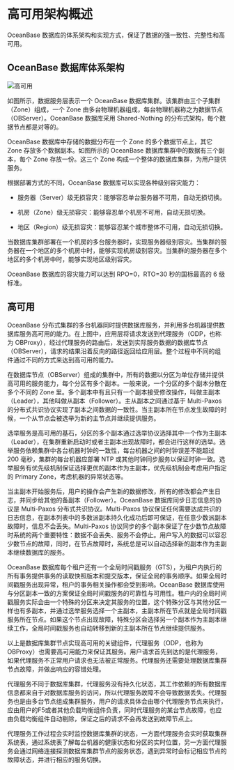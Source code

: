 # 高可用架构概述

OceanBase 数据库的体系架构和实现方式，保证了数据的强一致性、完整性和高可用。

## OceanBase 数据库体系架构

![高可用](https://help-static-aliyun-doc.aliyuncs.com/assets/img/zh-CN/7726968461/p355597.jpg)

如图所示，数据服务层表示一个 OceanBase 数据库集群。该集群由三个子集群（Zone）组成，一个 Zone 由多台物理机器组成，每台物理机器称之为数据节点（OBServer）。OceanBase 数据库采用 Shared-Nothing 的分布式架构，每个数据节点都是对等的。

OceanBase 数据库中存储的数据分布在一个 Zone 的多个数据节点上，其它 Zone 存放多个数据副本。如图所示的 OceanBase 数据库集群中的数据有三个副本，每个 Zone 存放一份。这三个 Zone 构成一个整体的数据库集群，为用户提供服务。

根据部署方式的不同，OceanBase 数据库可以实现各种级别容灾能力：

* 服务器（Server）级无损容灾：能够容忍单台服务器不可用，自动无损切换。

* 机房（Zone）级无损容灾：能够容忍单个机房不可用，自动无损切换。

* 地区（Region）级无损容灾：能够容忍某个城市整体不可用，自动无损切换。

当数据库集群部署在一个机房的多台服务器时，实现服务器级别容灾。当集群的服务器在一个地区的多个机房中时，能够实现机房级别容灾。当集群的服务器在多个地区的多个机房中时，能够实现地区级别容灾。

OceanBase 数据库的容灾能力可以达到 RPO=0，RTO=30 秒的国标最高的 6 级标准。

## 高可用

OceanBase 分布式集群的多台机器同时提供数据库服务，并利用多台机器提供数据库服务高可用的能力。在上图中，应用层将请求发送到代理服务（ODP，也称为 OBProxy），经过代理服务的路由后，发送到实际服务数据的数据库节点（OBServer），请求的结果沿着反向的路径返回给应用层。整个过程中不同的组件通过不同的方式来达到高可用的能力。

在数据库节点（OBServer）组成的集群中，所有的数据以分区为单位存储并提供高可用的服务能力，每个分区有多个副本。一般来说，一个分区的多个副本分散在多个不同的 Zone 里。多个副本中有且只有一个副本接受修改操作，叫做主副本（Leader），其他叫做从副本（Follower）。主从副本之间通过基于 Multi-Paxos 的分布式共识协议实现了副本之间数据的一致性。当主副本所在节点发生故障的时候，一个从节点会被选举为新的主节点并继续提供服务。

选举服务是高可用的基石，分区的多个副本通过选举协议选择其中一个作为主副本（Leader），在集群重新启动时或者主副本出现故障时，都会进行这样的选举。选举服务依赖集群中各台机器时钟的一致性，每台机器之间的时钟误差不能超过 200 毫秒，集群的每台机器应部署 NTP 或其他时钟同步服务以保证时钟一致。选举服务有优先级机制保证选择更优的副本作为主副本，优先级机制会考虑用户指定的 Primary Zone，考虑机器的异常状态等。

当主副本开始服务后，用户的操作会产生新的数据修改，所有的修改都会产生日志，并同步给其他的备副本（Follower）。OceanBase 数据库同步日志信息的协议是 Multi-Paxos 分布式共识协议。Multi-Paxos 协议保证任何需要达成共识的日志信息，在副本列表中的多数派副本持久化成功后即可保证，在任意少数派副本故障时，信息不会丢失。Multi-Paxos 协议同步的多个副本保证了在少数节点故障时系统的两个重要特性：数据不会丢失、服务不会停止。用户写入的数据可以容忍少数节点的故障，同时，在节点故障时，系统总是可以自动选择新的副本作为主副本继续数据库的服务。

OceanBase 数据库每个租户还有一个全局时间戳服务（GTS），为租户内执行的所有事务提供事务的读取快照版本和提交版本，保证全局的事务顺序。如果全局时间戳服务出现异常，租户的事务相关操作都会受到影响。OceanBase 数据库使用与分区副本一致的方案保证全局时间戳服务的可靠性与可用性。租户内的全局时间戳服务实际会由一个特殊的分区来决定其服务的位置，这个特殊分区与其他分区一样也有多副本，并通过选举服务选择一个主副本，主副本所在节点就是全局时间戳服务所在节点。如果这个节点出现故障，特殊分区会选择另一个副本作为主副本继续工作，全局时间戳服务也自动转移到新的主副本所在节点继续提供服务。

以上是数据库集群节点实现高可用的关键组件，代理服务（ODP，也称为 OBProxy）也需要高可用能力来保证其服务。用户请求首先到达的是代理服务，如果代理服务不正常用户请求也无法被正常服务。代理服务还需要处理数据库集群节点故障，并做出响应的容错处理。

代理服务不同于数据库集群，代理服务没有持久化状态，其工作依赖的所有数据库信息都来自于对数据库服务的访问，所以代理服务故障不会导致数据丢失。代理服务也是由多台节点组成集群服务，用户的请求具体会由哪个代理服务节点来执行，应由用户的F5或者其他负载均衡组件负责，同时代理服务的某台节点故障，也应由负载均衡组件自动剔除，保证之后的请求不会再发送到故障节点上。

代理服务工作过程会实时监控数据库集群的状态，一方面代理服务会实时获取集群系统表，通过系统表了解每台机器的健康状态和分区的实时位置，另一方面代理服务会通过网络连接探测数据库集群节点的服务状态，遇到异常时会标记相应节点的故障状态，并进行相应的服务切换。

